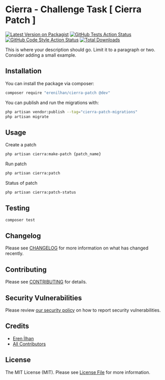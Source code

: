 # Cierra - Challenge Task [ Cierra Patch ]

[![Latest Version on Packagist](https://img.shields.io/packagist/v/erenilhan/cierra-patch.svg?style=flat-square)](https://packagist.org/packages/erenilhan/cierra-patch)
[![GitHub Tests Action Status](https://img.shields.io/github/actions/workflow/status/erenilhan/cierra-patch/run-tests.yml?branch=main&label=tests&style=flat-square)](https://github.com/erenilhan/cierra-patch/actions?query=workflow%3Arun-tests+branch%3Amain)
[![GitHub Code Style Action Status](https://img.shields.io/github/actions/workflow/status/erenilhan/cierra-patch/fix-php-code-style-issues.yml?branch=main&label=code%20style&style=flat-square)](https://github.com/erenilhan/cierra-patch/actions?query=workflow%3A"Fix+PHP+code+style+issues"+branch%3Amain)
[![Total Downloads](https://img.shields.io/packagist/dt/erenilhan/cierra-patch.svg?style=flat-square)](https://packagist.org/packages/erenilhan/cierra-patch)

This is where your description should go. Limit it to a paragraph or two. Consider adding a small example.


## Installation

You can install the package via composer:

```bash
composer require "erenilhan/cierra-patch @dev"
```

You can publish and run the migrations with:

```bash
php artisan vendor:publish --tag="cierra-patch-migrations"
php artisan migrate
```


## Usage
 Create a patch
```bash 
php artisan cierra:make-patch {patch_name} 
```
Run patch
```bash
php artisan cierra:patch
```
Status of patch
```bash
php artisan cierra:patch-status
```


## Testing

```bash
composer test
```

## Changelog

Please see [CHANGELOG](CHANGELOG.md) for more information on what has changed recently.

## Contributing

Please see [CONTRIBUTING](CONTRIBUTING.md) for details.

## Security Vulnerabilities

Please review [our security policy](../../security/policy) on how to report security vulnerabilities.

## Credits

- [Eren İlhan](https://github.com/erenilhan)
- [All Contributors](../../contributors)

## License

The MIT License (MIT). Please see [License File](LICENSE.md) for more information.
